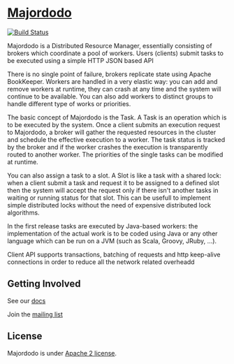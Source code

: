 # [Majordodo](http://majordodo.org/)
[![Build Status](https://dev.majordodo.org/jenkins/buildStatus/icon?job=Majordodo)](https://dev.majordodo.org/jenkins/job/Majordodo/)

Majordodo is a Distributed Resource Manager, essentially consisting of brokers which coordinate a pool of workers. Users (clients) submit tasks to be executed using a simple HTTP JSON based API

There is no single point of failure, brokers replicate state using Apache BookKeeper. Workers are handled in a very elastic way: you can add and remove workers at runtime, they can crash at any time and the system will continue to be available. You can also add workers to distinct groups to handle different type of works or priorities.

The basic concept of Majordodo is the Task. A Task is an operation which is to be executed by the system. Once a client submits an execution request to Majordodo, a broker will gather the requested resources in the cluster and schedule the effective execution to a worker. The task status is tracked by the broker and if the worker crashes the execution is transparently routed to another worker. The priorities of the single tasks can be modified at runtime.

You can also assign a task to a slot. A Slot is like a task with a shared lock: when a client submit a task and request it to be assigned to a defined slot then the system will accept the request only if there isn't another tasks in waiting or running status for that slot. This can be usefull to implement simple distributed locks without the need of expensive distributed lock algorithms.

In the first release tasks are executed by Java-based workers: the implementation of the actual work is to be coded using Java or any other language which can be run on a JVM (such as Scala, Groovy, JRuby, ...).

Client API supports transactions, batching of requests and http keep-alive connections in order to reduce all the network related overheadd

## Getting Involved

See our [docs](https://majordodo.readme.io)

Join the [mailing list](http://lists.majordodo.org/mailman/listinfo)

## License

Majordodo is under [Apache 2 license](http://www.apache.org/licenses/LICENSE-2.0.html).
